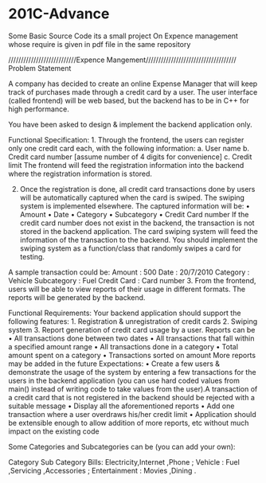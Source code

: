 # 201C-Advance
Some Basic Source Code
 its a small project On Expence management whose require is given in pdf file in the same repository

///////////////////////////Expence Mangement////////////////////////////////////
Problem Statement 
 
A company has decided to create an online Expense Manager that will keep track of purchases made through a credit card by a user. The user interface (called frontend) will be web based, but the backend has to be in C++ for high performance.  
 
You have been asked to design & implement the backend application only.   
 
Functional Specification: 1. Through the frontend, the users can register only one credit card each, with the following information: a. User name b. Credit card number [assume number of 4 digits for convenience] c. Credit limit The frontend will feed the registration information into the backend where the registration information is stored. 
 
2. Once the registration is done, all credit card transactions done by users will be automatically captured when the card is swiped. The swiping system is implemented elsewhere. The captured information will be: • Amount  • Date  • Category • Subcategory • Credit Card number If the credit card number does not exist in the backend, the transaction is not stored in the backend application. The card swiping system will feed the information of the transaction to the backend. You should implement the swiping system as a function/class that randomly swipes a card for testing. 
 
A sample transaction could be: Amount : 500 Date : 20/7/2010 Category  : Vehicle 
Subcategory : Fuel Credit Card : Card number   3. From the frontend, users will be able to view reports of their usage in different formats. The reports will be generated by the backend. 
 
Functional Requirements: Your backend application should support the following features: 1. Registration & unregistration of credit cards 2. Swiping system 3. Report generation of credit card usage by a user. Reports can be  • All transactions done between two dates  • All transactions that fall within a specified amount range • All transactions done in a category • Total amount spent on a category • Transactions sorted on amount  More reports may be added in the future  Expectations: • Create a few users & demonstrate the usage of the system by entering a few transactions for the users in the backend application (you can use hard coded values from main() instead of writing code to take values from the user).A transaction of a credit card that is not registered in the backend should be rejected with a suitable message • Display all the aforementioned reports • Add one transaction where a user overdraws his/her credit limit • Application should be extensible enough to allow addition of more reports, etc without much impact on the existing code 

Some Categories and Subcategories can be (you can add your own): 
 
Category           Sub Category 
Bills: Electricity,Internet ,Phone ;  Vehicle  :  Fuel ,Servicing ,Accessories ;   Entertainment : Movies ,Dining .
